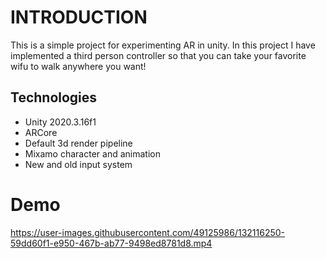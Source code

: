 # INTRODUCTION
This is a simple project for experimenting AR in unity. In this project I have implemented a third person controller so that you can take your favorite wifu to walk anywhere you want!

## Technologies
- Unity 2020.3.16f1
- ARCore
- Default 3d render pipeline
- Mixamo character and animation
- New and old input system

# Demo


https://user-images.githubusercontent.com/49125986/132116250-59dd60f1-e950-467b-ab77-9498ed8781d8.mp4


